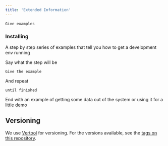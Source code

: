 ```yaml
---
title: 'Extended Information'
---
```


```
Give examples
```

### Installing

A step by step series of examples that tell you how to get a development env running

Say what the step will be

```
Give the example
```

And repeat

```
until finished
```

End with an example of getting some data out of the system or using it for a little demo

## Versioning

We use [Vertool](http://semver.org/) for versioning. For the versions available, see the
[tags on this repository](https://github.com/your/project/tags).
